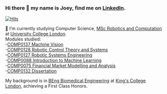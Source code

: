 ### Hi there 👋 my name is Joey, find me on [LinkedIn](https://www.linkedin.com/in/joseph-rowell-9a9705180/).
[![Hits](https://hits.seeyoufarm.com/api/count/incr/badge.svg?url=https%3A%2F%2Fgithub.com%2Fjoerowelll&count_bg=%2379C83D&title_bg=%23555555&icon=&icon_color=%23E7E7E7&title=Visitors&edge_flat=false)](https://hits.seeyoufarm.com)
<!--
**joerowelll/joerowelll** is a ✨ _special_ ✨ repository because its `README.md` (this file) appears on your GitHub profile.

Here are some ideas to get you started:

- 🔭 I’m currently working on ...
- 🌱 I’m currently learning ...
- 👯 I’m looking to collaborate on ...
- 🤔 I’m looking for help with ...
- 💬 Ask me about ...
- 📫 How to reach me: ...
- 😄 Pronouns: ...
- ⚡ Fun fact: ...
-->
🌱 I’m currently studying Computer Science, [MSc Robotics and Computation](https://www.ucl.ac.uk/prospective-students/graduate/taught-degrees/robotics-and-computation-msc) at [University College London](https://www.ucl.ac.uk/). \
Modules studied: \
-[COMP0137 Machine Vision](https://www.ucl.ac.uk/module-catalogue/modules/machine-vision/COMP0137) \
-[COMP0128 Robotic Control Theory and Systems](https://www.ucl.ac.uk/module-catalogue/modules/robotic-control-theory-and-systems/COMP0128) \
-[COMP0127 Robotic Systems Engineering](https://www.ucl.ac.uk/module-catalogue/modules/robotic-systems-engineering/COMP0127) \
-[COMP0088 Introduction to Machine Learning](https://www.ucl.ac.uk/module-catalogue/modules/introduction-to-machine-learning/COMP0088) \
-[COMP0075 Financial Market Modelling and Analysis](https://www.ucl.ac.uk/module-catalogue/modules/financial-market-modelling-and-analysis/COMP0075) \
-[COMP0132 Dissertation](https://www.ucl.ac.uk/module-catalogue/modules/msc-robotics-and-computation-dissertation/COMP0132) 


My background is in [BEng Biomedical Engineering](https://www.kcl.ac.uk/study/undergraduate/courses/biomedical-engineering-beng) at [King's College London](https://www.kcl.ac.uk/), achieving a First Class Honors.
